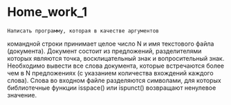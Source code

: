 # Home_work_1

####

	Написать программу, которая в качестве аргументов
командной строки принимает целое число N и имя
текстового файла (документа). Документ состоит из предложений,
разделителями которых являются точка, восклицательный знак и 
вопросительный знак. 
	Необходимо вывести все слова документа, которые 
встречаются более чем в N предложениях (с указанием количества
вхождений каждого слова).
	Слова во входном файле разделяются символами, для которых
библиотечные функции isspace() или ispunct() возвращают
ненулевое значение.

####
